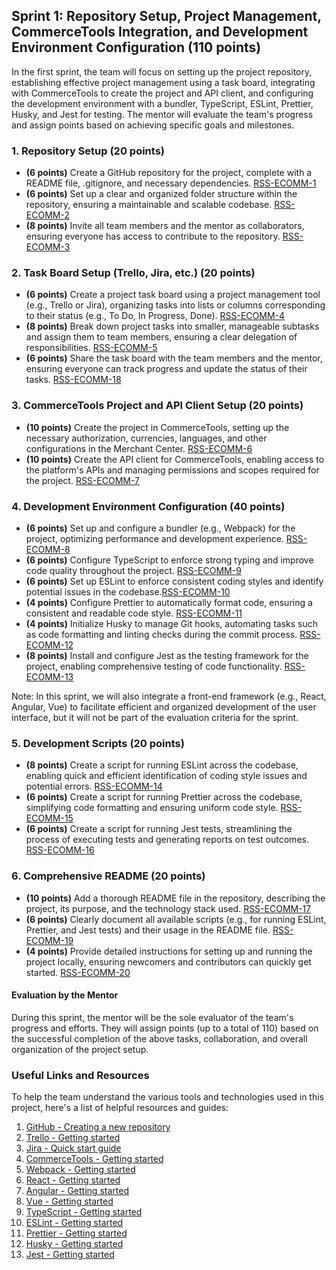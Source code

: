## Sprint 1: Repository Setup, Project Management, CommerceTools Integration, and Development Environment Configuration (110 points)

In the first sprint, the team will focus on setting up the project repository, establishing effective project management using a task board, integrating with CommerceTools to create the project and API client, and configuring the development environment with a bundler, TypeScript, ESLint, Prettier, Husky, and Jest for testing. The mentor will evaluate the team's progress and assign points based on achieving specific goals and milestones.

### 1. Repository Setup (20 points)

- **(6 points)** Create a GitHub repository for the project, complete with a README file, .gitignore, and necessary dependencies. [RSS-ECOMM-1](./Sprint1/RSS-ECOMM-1.md)
- **(6 points)** Set up a clear and organized folder structure within the repository, ensuring a maintainable and scalable codebase. [RSS-ECOMM-2](./Sprint1/RSS-ECOMM-2.md)
- **(8 points)** Invite all team members and the mentor as collaborators, ensuring everyone has access to contribute to the repository. [RSS-ECOMM-3](./Sprint1/RSS-ECOMM-3.md)

### 2. Task Board Setup (Trello, Jira, etc.) (20 points)

- **(6 points)** Create a project task board using a project management tool (e.g., Trello or Jira), organizing tasks into lists or columns corresponding to their status (e.g., To Do, In Progress, Done). [RSS-ECOMM-4](./Sprint1/RSS-ECOMM-4.md)
- **(8 points)** Break down project tasks into smaller, manageable subtasks and assign them to team members, ensuring a clear delegation of responsibilities. [RSS-ECOMM-5](./Sprint1/RSS-ECOMM-5.md)
- **(6 points)** Share the task board with the team members and the mentor, ensuring everyone can track progress and update the status of their tasks. [RSS-ECOMM-18](./Sprint1/RSS-ECOMM-18.md)

### 3. CommerceTools Project and API Client Setup (20 points)

- **(10 points)** Create the project in CommerceTools, setting up the necessary authorization, currencies, languages, and other configurations in the Merchant Center. [RSS-ECOMM-6](./Sprint1/RSS-ECOMM-6.md)
- **(10 points)** Create the API client for CommerceTools, enabling access to the platform's APIs and managing permissions and scopes required for the project. [RSS-ECOMM-7](./Sprint1/RSS-ECOMM-7.md)

### 4. Development Environment Configuration (40 points)

- **(6 points)** Set up and configure a bundler (e.g., Webpack) for the project, optimizing performance and development experience. [RSS-ECOMM-8](./Sprint1/RSS-ECOMM-8.md)
- **(6 points)** Configure TypeScript to enforce strong typing and improve code quality throughout the project. [RSS-ECOMM-9](./Sprint1/RSS-ECOMM-9.md)
- **(6 points)** Set up ESLint to enforce consistent coding styles and identify potential issues in the codebase.[RSS-ECOMM-10](./Sprint1/RSS-ECOMM-10.md)
- **(4 points)** Configure Prettier to automatically format code, ensuring a consistent and readable code style. [RSS-ECOMM-11](./Sprint1/RSS-ECOMM-11.md)
- **(4 points)** Initialize Husky to manage Git hooks, automating tasks such as code formatting and linting checks during the commit process. [RSS-ECOMM-12](./Sprint1/RSS-ECOMM-12.md)
- **(8 points)** Install and configure Jest as the testing framework for the project, enabling comprehensive testing of code functionality. [RSS-ECOMM-13](./Sprint1/RSS-ECOMM-13.md)

Note: In this sprint, we will also integrate a front-end framework (e.g., React, Angular, Vue) to facilitate efficient and organized development of the user interface, but it will not be part of the evaluation criteria for the sprint.

### 5. Development Scripts (20 points)

- **(8 points)** Create a script for running ESLint across the codebase, enabling quick and efficient identification of coding style issues and potential errors. [RSS-ECOMM-14](./Sprint1/RSS-ECOMM-14.md)
- **(6 points)** Create a script for running Prettier across the codebase, simplifying code formatting and ensuring uniform code style. [RSS-ECOMM-15](./Sprint1/RSS-ECOMM-15.md)
- **(6 points)** Create a script for running Jest tests, streamlining the process of executing tests and generating reports on test outcomes. [RSS-ECOMM-16](./Sprint1/RSS-ECOMM-16.md)

### 6. Comprehensive README (20 points)

- **(10 points)** Add a thorough README file in the repository, describing the project, its purpose, and the technology stack used. [RSS-ECOMM-17](./Sprint1/RSS-ECOMM-17.md)
- **(6 points)** Clearly document all available scripts (e.g., for running ESLint, Prettier, and Jest tests) and their usage in the README file. [RSS-ECOMM-19](./Sprint1/RSS-ECOMM-19.md)
- **(4 points)** Provide detailed instructions for setting up and running the project locally, ensuring newcomers and contributors can quickly get started. [RSS-ECOMM-20](./Sprint1/RSS-ECOMM-20.md)

#### Evaluation by the Mentor

During this sprint, the mentor will be the sole evaluator of the team's progress and efforts. They will assign points (up to a total of 110) based on the successful completion of the above tasks, collaboration, and overall organization of the project setup.

### Useful Links and Resources

To help the team understand the various tools and technologies used in this project, here's a list of helpful resources and guides:

1. [GitHub - Creating a new repository](https://help.github.com/en/articles/create-a-repo)
2. [Trello - Getting started](https://trello.com/guide/trello-101)
3. [Jira - Quick start guide](https://www.atlassian.com/software/jira/guides/getting-started/basics)
4. [CommerceTools - Getting started](https://docs.commercetools.com/docs)
5. [Webpack - Getting started](https://webpack.js.org/guides/getting-started/)
6. [React - Getting started](https://reactjs.org/docs/getting-started.html)
7. [Angular - Getting started](https://angular.io/guide/quickstart)
8. [Vue - Getting started](https://vuejs.org/v2/guide/)
9. [TypeScript - Getting started](https://www.typescriptlang.org/docs/handbook/typescript-tooling-in-5-minutes.html)
10. [ESLint - Getting started](https://eslint.org/docs/user-guide/getting-started)
11. [Prettier - Getting started](https://prettier.io/docs/en/index.html)
12. [Husky - Getting started](https://github.com/typicode/husky#readme)
13. [Jest - Getting started](https://jestjs.io/docs/getting-started)
